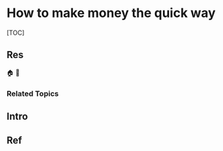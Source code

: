 # How to make money the quick way

[TOC]



## Res
🏠 
🚧 


### Related Topics



## Intro



## Ref
